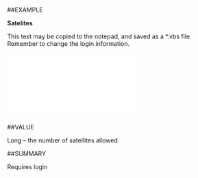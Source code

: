 
##EXAMPLE

**Satelites**

This text may be copied to the notepad, and saved as a *.vbs file. Remember to change the login information.

![](..\..\Examples\vbs\SOSettings.Satellites.vbs.txt)


##VALUE

Long – the number of satellites allowed.


##SUMMARY

Requires login

